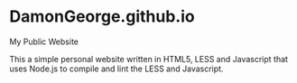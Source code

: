 # DamonGeorge.github.io
My Public Website

This a simple personal website written in HTML5, LESS and Javascript that uses Node.js to compile and lint the LESS and Javascript.
